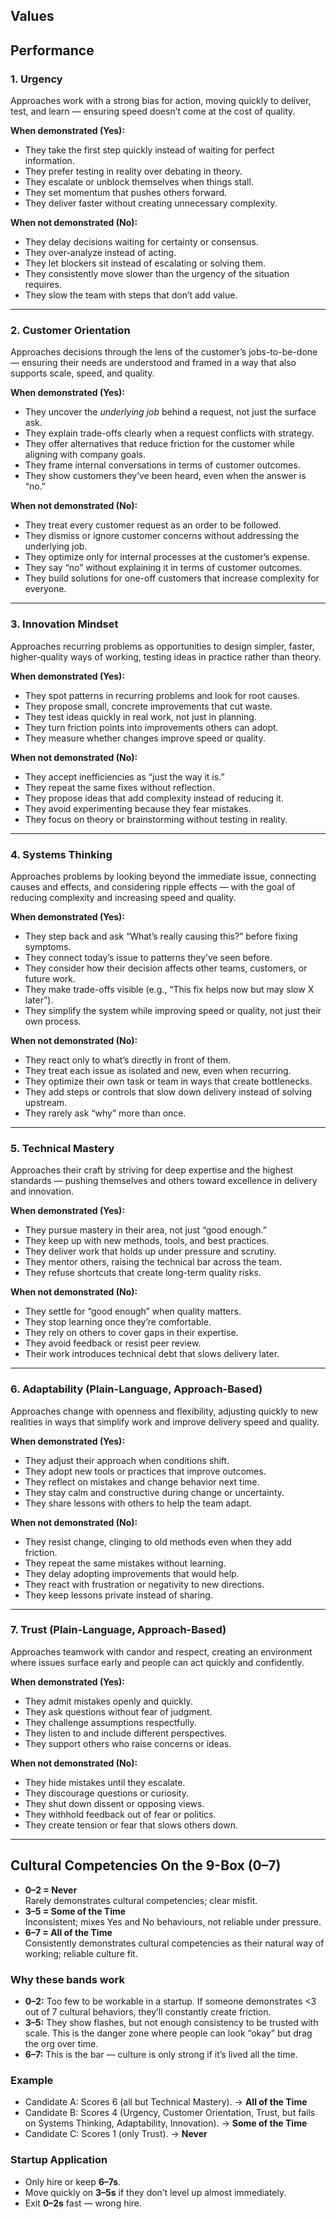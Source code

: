 ## Values


## Performance
### 1. Urgency

Approaches work with a strong bias for action, moving quickly to deliver, test, and learn — ensuring speed doesn’t come at the cost of quality.

**When demonstrated (Yes):**
- They take the first step quickly instead of waiting for perfect information.
- They prefer testing in reality over debating in theory.
- They escalate or unblock themselves when things stall.
- They set momentum that pushes others forward.
- They deliver faster without creating unnecessary complexity.

**When not demonstrated (No):**
- They delay decisions waiting for certainty or consensus.
- They over-analyze instead of acting.
- They let blockers sit instead of escalating or solving them.
- They consistently move slower than the urgency of the situation requires.
- They slow the team with steps that don’t add value.
---
### 2. Customer Orientation

Approaches decisions through the lens of the customer’s jobs-to-be-done — ensuring their needs are understood and framed in a way that also supports scale, speed, and quality.

**When demonstrated (Yes):**
- They uncover the _underlying job_ behind a request, not just the surface ask.
- They explain trade-offs clearly when a request conflicts with strategy.
- They offer alternatives that reduce friction for the customer while aligning with company goals.
- They frame internal conversations in terms of customer outcomes.
- They show customers they’ve been heard, even when the answer is “no.”

**When not demonstrated (No):**
- They treat every customer request as an order to be followed.
- They dismiss or ignore customer concerns without addressing the underlying job.
- They optimize only for internal processes at the customer’s expense.
- They say “no” without explaining it in terms of customer outcomes.
- They build solutions for one-off customers that increase complexity for everyone.
---
### 3. Innovation Mindset

Approaches recurring problems as opportunities to design simpler, faster, higher-quality ways of working, testing ideas in practice rather than theory.

**When demonstrated (Yes):**
- They spot patterns in recurring problems and look for root causes.
- They propose small, concrete improvements that cut waste.
- They test ideas quickly in real work, not just in planning.
- They turn friction points into improvements others can adopt.
- They measure whether changes improve speed or quality.

**When not demonstrated (No):**

- They accept inefficiencies as “just the way it is.”
- They repeat the same fixes without reflection.
- They propose ideas that add complexity instead of reducing it.
- They avoid experimenting because they fear mistakes.
- They focus on theory or brainstorming without testing in reality.
---
### 4. Systems Thinking

Approaches problems by looking beyond the immediate issue, connecting causes and effects, and considering ripple effects — with the goal of reducing complexity and increasing speed and quality.

**When demonstrated (Yes):**
- They step back and ask “What’s really causing this?” before fixing symptoms.
- They connect today’s issue to patterns they’ve seen before.
- They consider how their decision affects other teams, customers, or future work.
- They make trade-offs visible (e.g., “This fix helps now but may slow X later”).
- They simplify the system while improving speed or quality, not just their own process.

**When not demonstrated (No):**
- They react only to what’s directly in front of them.
- They treat each issue as isolated and new, even when recurring.
- They optimize their own task or team in ways that create bottlenecks.
- They add steps or controls that slow down delivery instead of solving upstream.
- They rarely ask “why” more than once.
---
### 5. Technical Mastery

Approaches their craft by striving for deep expertise and the highest standards — pushing themselves and others toward excellence in delivery and innovation.

**When demonstrated (Yes):**
- They pursue mastery in their area, not just “good enough.”
- They keep up with new methods, tools, and best practices.
- They deliver work that holds up under pressure and scrutiny.
- They mentor others, raising the technical bar across the team.
- They refuse shortcuts that create long-term quality risks.

**When not demonstrated (No):**
- They settle for “good enough” when quality matters.
- They stop learning once they’re comfortable.
- They rely on others to cover gaps in their expertise.
- They avoid feedback or resist peer review.
- Their work introduces technical debt that slows delivery later.
---
### 6. Adaptability (Plain-Language, Approach-Based)

Approaches change with openness and flexibility, adjusting quickly to new realities in ways that simplify work and improve delivery speed and quality.

**When demonstrated (Yes):**
- They adjust their approach when conditions shift.
- They adopt new tools or practices that improve outcomes.
- They reflect on mistakes and change behavior next time.
- They stay calm and constructive during change or uncertainty.
- They share lessons with others to help the team adapt.

**When not demonstrated (No):**
- They resist change, clinging to old methods even when they add friction.
- They repeat the same mistakes without learning.
- They delay adopting improvements that would help.
- They react with frustration or negativity to new directions.
- They keep lessons private instead of sharing.
---
### 7. Trust (Plain-Language, Approach-Based)

Approaches teamwork with candor and respect, creating an environment where issues surface early and people can act quickly and confidently.

**When demonstrated (Yes):**
- They admit mistakes openly and quickly.
- They ask questions without fear of judgment.
- They challenge assumptions respectfully.
- They listen to and include different perspectives.
- They support others who raise concerns or ideas.

**When not demonstrated (No):**
- They hide mistakes until they escalate.
- They discourage questions or curiosity.
- They shut down dissent or opposing views.
- They withhold feedback out of fear or politics.
- They create tension or fear that slows others down.
---
## Cultural Competencies On the 9-Box (0–7)
- **0–2 = Never**  
    Rarely demonstrates cultural competencies; clear misfit.
- **3–5 = Some of the Time**  
    Inconsistent; mixes Yes and No behaviours, not reliable under pressure.
- **6–7 = All of the Time**  
    Consistently demonstrates cultural competencies as their natural way of working; reliable culture fit.
### Why these bands work
- **0–2:** Too few to be workable in a startup. If someone demonstrates <3 out of 7 cultural behaviors, they’ll constantly create friction.
- **3–5:** They show flashes, but not enough consistency to be trusted with scale. This is the danger zone where people can look “okay” but drag the org over time.
- **6–7:** This is the bar — culture is only strong if it’s lived all the time.
### Example
- Candidate A: Scores 6 (all but Technical Mastery). → **All of the Time**
- Candidate B: Scores 4 (Urgency, Customer Orientation, Trust, but fails on Systems Thinking, Adaptability, Innovation). → **Some of the Time**
- Candidate C: Scores 1 (only Trust). → **Never**
### Startup Application
- Only hire or keep **6–7s**.
- Move quickly on **3–5s** if they don’t level up almost immediately.
- Exit **0–2s** fast — wrong hire.

